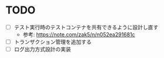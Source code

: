 # TODO

- [ ] テスト実行時のテストコンテナを共有できるように設計し直す
    - 参考: https://note.com/zak5/n/n052ea291681c
- [ ] トランザクション管理を追加する
- [ ] ログ出力方式設計の実装
